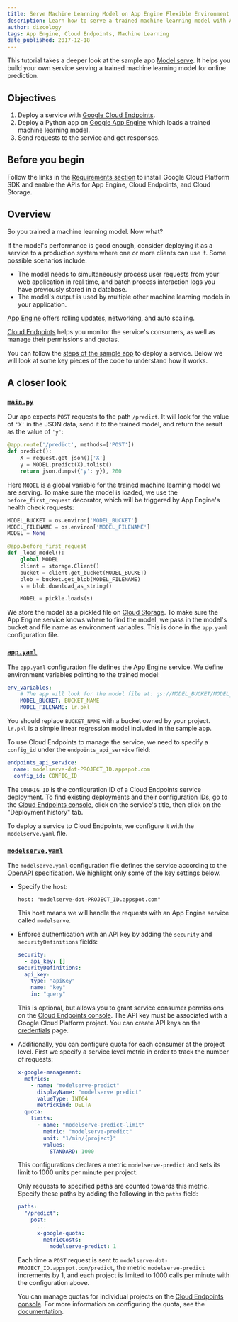 ```yaml
---
title: Serve Machine Learning Model on App Engine Flexible Environment
description: Learn how to serve a trained machine learning model with App Engine flexible environment.
author: dizcology
tags: App Engine, Cloud Endpoints, Machine Learning
date_published: 2017-12-18
---
```

This tutorial takes a deeper look at the sample app [Model serve][modelserve].
It helps you build your own service serving a trained machine learning model for
online prediction.

## Objectives

1.  Deploy a service with [Google Cloud Endpoints][endpoints].
1.  Deploy a Python app on [Google App Engine][appengine] which loads a trained
    machine learning model.
1.  Send requests to the service and get responses.

## Before you begin

Follow the links in the [Requirements section][requirements] to install Google
Cloud Platform SDK and enable the APIs for App Engine, Cloud Endpoints, and
Cloud Storage.

## Overview

So you trained a machine learning model. Now what?

If the model's performance is good enough, consider deploying it as a service to
a production system where one or more clients can use it. Some possible
scenarios include:

- The model needs to simultaneously process user requests from your web
  application in real time, and batch process interaction logs you have
  previously stored in a database.
- The model's output is used by multiple other machine learning models in your
  application.

[App Engine][appengine] offers rolling updates, networking, and auto scaling.

[Cloud Endpoints][endpoints] helps you monitor the service's consumers, as well
as manage their permissions and quotas.

You can follow the [steps of the sample app][steps] to deploy a service. Below
we will look at some key pieces of the code to understand how it works.

## A closer look

### [`main.py`][main.py]

Our app expects `POST` requests to the path `/predict`.  It will look for the
value of `'X'` in the JSON data, send it to the trained model, and return the
result as the value of `'y'`:

```python
@app.route('/predict', methods=['POST'])
def predict():
    X = request.get_json()['X']
    y = MODEL.predict(X).tolist()
    return json.dumps({'y': y}), 200
```

Here `MODEL` is a global variable for the trained machine learning model we are
serving.  To make sure the model is loaded, we use the `before_first_request`
decorator, which will be triggered by App Engine's health check requests:

```python
MODEL_BUCKET = os.environ['MODEL_BUCKET']
MODEL_FILENAME = os.environ['MODEL_FILENAME']
MODEL = None

@app.before_first_request
def _load_model():
    global MODEL
    client = storage.Client()
    bucket = client.get_bucket(MODEL_BUCKET)
    blob = bucket.get_blob(MODEL_FILENAME)
    s = blob.download_as_string()

    MODEL = pickle.loads(s)
```

We store the model as a pickled file on [Cloud Storage][storage]. To make sure
the App Engine service knows where to find the model, we pass in the model's
bucket and file name as environment variables.  This is done in the `app.yaml`
configuration file.


### [`app.yaml`][app.yaml]

The `app.yaml` configuration file defines the App Engine service. We define
environment variables pointing to the trained model:

```yaml
env_variables:
    # The app will look for the model file at: gs://MODEL_BUCKET/MODEL_FILENAME
    MODEL_BUCKET: BUCKET_NAME
    MODEL_FILENAME: lr.pkl
```

You should replace `BUCKET_NAME` with a bucket owned by your project. `lr.pkl`
is a simple linear regression model included in the sample app.

To use Cloud Endpoints to manage the service, we need to specify a `config_id`
under the `endpoints_api_service` field:

```yaml
endpoints_api_service:
  name: modelserve-dot-PROJECT_ID.appspot.com
  config_id: CONFIG_ID
```

The `CONFIG_ID` is the configuration ID of a Cloud Endpoints service deployment.
To find existing deployments and their configuration IDs, go to the
[Cloud Endpoints console][endpoints], click on the service's title, then click
on the "Deployment history" tab.

To deploy a service to Cloud Endpoints, we configure it with the
`modelserve.yaml` file.

### [`modelserve.yaml`][modelserve.yaml]

The `modelserve.yaml` configuration file defines the service according to the
[OpenAPI specification][openapi]. We highlight only some of the key settings
below.

- Specify the host:

      host: "modelserve-dot-PROJECT_ID.appspot.com"

  This host means we will handle the requests with an App Engine service called
  `modelserve`.

- Enforce authentication with an API key by adding the `security` and
  `securityDefinitions` fields:

  ```yml
  security:
    - api_key: []
  securityDefinitions:
    api_key:
      type: "apiKey"
      name: "key"
      in: "query"
  ```

  This is optional, but allows you to grant service consumer permissions on the
  [Cloud Endpoints console][endpoints]. The API key must be associated with a
  Google Cloud Platform project. You can create API keys on the
  [credentials][credentials] page.

- Additionally, you can configure quota for each consumer at the project level.
  First we specify a service level metric in order to track the number of
  requests:

  ```yml
  x-google-management:
    metrics:
      - name: "modelserve-predict"
        displayName: "modelserve predict"
        valueType: INT64
        metricKind: DELTA
    quota:
      limits:
        - name: "modelserve-predict-limit"
          metric: "modelserve-predict"
          unit: "1/min/{project}"
          values:
            STANDARD: 1000
  ```

  This configurations declares a metric `modelserve-predict` and sets its limit
  to 1000 units per minute per project.

  Only requests to specified paths are counted towards this metric. Specify
  these paths by adding the following in the `paths` field:

  ```yml
  paths:
    "/predict":
      post:
        ...
        x-google-quota:
          metricCosts:
            modelserve-predict: 1
  ```

  Each time a `POST` request is sent to
  `modelserve-dot-PROJECT_ID.appspot.com/predict`, the metric
  `modelserve-predict` increments by 1, and each project is limited to 1000
  calls per minute with the configuration above.

  You can manage quotas for individual projects on the
  [Cloud Endpoints console][endpoints]. For more information on configuring the
  quota, see the [documentation][quota_docs].

[modelserve]: https://github.com/GoogleCloudPlatform/ml-on-gcp/tree/master/sklearn/gae_serve
[requirements]: https://github.com/GoogleCloudPlatform/ml-on-gcp/tree/master/sklearn/gae_serve#requirements
[steps]: https://github.com/GoogleCloudPlatform/ml-on-gcp/tree/master/sklearn/gae_serve#steps
[modelserve.yaml]: https://github.com/GoogleCloudPlatform/ml-on-gcp/blob/master/sklearn/gae_serve/modelserve.yaml
[app.yaml]: https://github.com/GoogleCloudPlatform/ml-on-gcp/blob/master/sklearn/gae_serve/app.yaml
[main.py]: https://github.com/GoogleCloudPlatform/ml-on-gcp/blob/master/sklearn/gae_serve/main.py
[lr.pkl]: https://github.com/GoogleCloudPlatform/ml-on-gcp/blob/master/sklearn/gae_serve/lr.pkl

[appengine]: https://cloud.google.com/appengine/
[endpoints]: https://cloud.google.com/endpoints/
[storage]: https://cloud.google.com/storage/
[credentials]: https://cloud.google.com/apis/credentials
[quota_docs]: https://cloud.google.com/endpoints/docs/openapi/quotas-configure

[openapi]: https://github.com/OAI/OpenAPI-Specification/blob/master/versions/2.0.md
